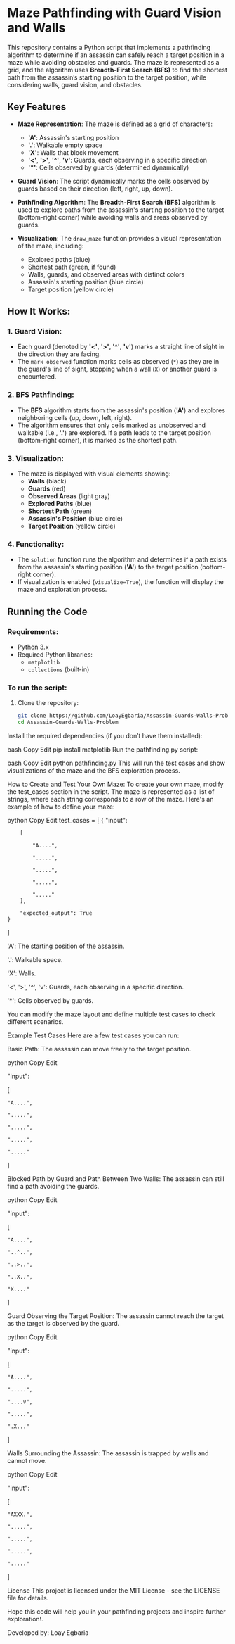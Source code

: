 # Maze Pathfinding with Guard Vision and Walls

This repository contains a Python script that implements a pathfinding algorithm to determine if an assassin can safely reach a target position in a maze while avoiding obstacles and guards. The maze is represented as a grid, and the algorithm uses **Breadth-First Search (BFS)** to find the shortest path from the assassin’s starting position to the target position, while considering walls, guard vision, and obstacles.

## Key Features

- **Maze Representation**: The maze is defined as a grid of characters:
  - **'A'**: Assassin's starting position
  - **'.'**: Walkable empty space
  - **'X'**: Walls that block movement
  - **'<'**, **'>'**, **'^'**, **'v'**: Guards, each observing in a specific direction
  - **'*'**: Cells observed by guards (determined dynamically)

- **Guard Vision**: The script dynamically marks the cells observed by guards based on their direction (left, right, up, down).

- **Pathfinding Algorithm**: The **Breadth-First Search (BFS)** algorithm is used to explore paths from the assassin's starting position to the target (bottom-right corner) while avoiding walls and areas observed by guards.

- **Visualization**: The `draw_maze` function provides a visual representation of the maze, including:
  - Explored paths (blue)
  - Shortest path (green, if found)
  - Walls, guards, and observed areas with distinct colors
  - Assassin's starting position (blue circle)
  - Target position (yellow circle)

## How It Works:

### 1. **Guard Vision**:
   - Each guard (denoted by **'<'**, **'>'**, **'^'**, **'v'**) marks a straight line of sight in the direction they are facing.
   - The `mark_observed` function marks cells as observed (`*`) as they are in the guard's line of sight, stopping when a wall (`X`) or another guard is encountered.

### 2. **BFS Pathfinding**:
   - The **BFS** algorithm starts from the assassin's position (**'A'**) and explores neighboring cells (up, down, left, right).
   - The algorithm ensures that only cells marked as unobserved and walkable (i.e., **'.'**) are explored. If a path leads to the target position (bottom-right corner), it is marked as the shortest path.

### 3. **Visualization**:
   - The maze is displayed with visual elements showing:
     - **Walls** (black)
     - **Guards** (red)
     - **Observed Areas** (light gray)
     - **Explored Paths** (blue)
     - **Shortest Path** (green)
     - **Assassin's Position** (blue circle)
     - **Target Position** (yellow circle)

### 4. **Functionality**:
   - The `solution` function runs the algorithm and determines if a path exists from the assassin's starting position (**'A'**) to the target position (bottom-right corner).
   - If visualization is enabled (`visualize=True`), the function will display the maze and exploration process.

## Running the Code

### Requirements:
- Python 3.x
- Required Python libraries:
  - `matplotlib`
  - `collections` (built-in)

### To run the script:

1. Clone the repository:
   ```bash
   git clone https://github.com/LoayEgbaria/Assassin-Guards-Walls-Problem.git
   cd Assassin-Guards-Walls-Problem
Install the required dependencies (if you don’t have them installed):

bash
Copy
Edit
pip install matplotlib
Run the pathfinding.py script:

bash
Copy
Edit
python pathfinding.py
This will run the test cases and show visualizations of the maze and the BFS exploration process.

How to Create and Test Your Own Maze:
To create your own maze, modify the test_cases section in the script. The maze is represented as a list of strings, where each string corresponds to a row of the maze. Here's an example of how to define your maze:

python
Copy
Edit
test_cases = [
    {
        "input": 
        
        [

            "A....",

            ".....",

            ".....",

            ".....",

            "....."
        ],

        "expected_output": True
    }
]

'A': The starting position of the assassin.

'.': Walkable space.

'X': Walls.

'<', '>', '^', 'v': Guards, each observing in a specific direction.

'*': Cells observed by guards.

You can modify the maze layout and define multiple test cases to check different scenarios.

Example Test Cases
Here are a few test cases you can run:

Basic Path: The assassin can move freely to the target position.

python
Copy
Edit

"input": 

[

    "A....",

    ".....",

    ".....",

    ".....",

    "....."
]

Blocked Path by Guard and Path Between Two Walls: The assassin can still find a path avoiding the guards.

python
Copy
Edit

"input": 

[

    "A....",

    "..^..",

    "..>..",

    "..X..",

    "X...."
]

Guard Observing the Target Position: The assassin cannot reach the target as the target is observed by the guard.

python
Copy
Edit

"input": 

[

    "A....",

    ".....",

    "....v",

    ".....",

    ".X..."
]

Walls Surrounding the Assassin: The assassin is trapped by walls and cannot move.

python
Copy
Edit

"input": 

[

    "AXXX.",

    ".....",

    ".....",

    ".....",

    "....."
]

License
This project is licensed under the MIT License - see the LICENSE file for details.


Hope this code will help you in your pathfinding projects and inspire further exploration!.


Developed by:
Loay Egbaria